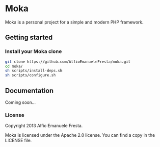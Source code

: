 # Moka

Moka is a personal project for a simple and modern PHP framework.

## Getting started

### Install your Moka clone
```bash
git clone https://github.com/AlfioEmanueleFresta/moka.git
cd moka/
sh scripts/install-deps.sh
sh scripts/configure.sh
```

## Documentation

Coming soon...

### License

Copyright 2013 Alfio Emanuele Fresta.

Moka is licensed under the Apache 2.0 license. You can find a copy in the LICENSE file.
